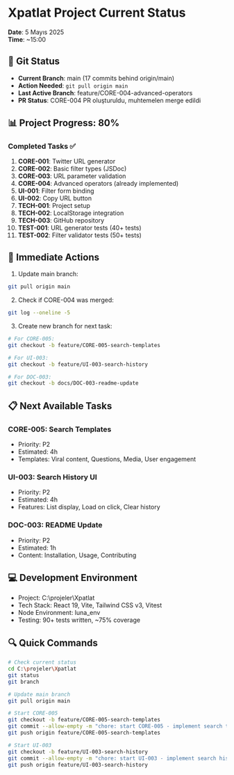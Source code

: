 # Xpatlat Project Current Status
**Date**: 5 Mayıs 2025  
**Time**: ~15:00

## 🚀 Git Status

- **Current Branch**: main (17 commits behind origin/main)
- **Action Needed**: `git pull origin main`
- **Last Active Branch**: feature/CORE-004-advanced-operators
- **PR Status**: CORE-004 PR oluşturuldu, muhtemelen merge edildi

## 📊 Project Progress: 80%

### Completed Tasks ✅

1. **CORE-001**: Twitter URL generator
2. **CORE-002**: Basic filter types (JSDoc)
3. **CORE-003**: URL parameter validation
4. **CORE-004**: Advanced operators (already implemented)
5. **UI-001**: Filter form binding
6. **UI-002**: Copy URL button
7. **TECH-001**: Project setup
8. **TECH-002**: LocalStorage integration
9. **TECH-003**: GitHub repository
10. **TEST-001**: URL generator tests (40+ tests)
11. **TEST-002**: Filter validator tests (50+ tests)

## 🔄 Immediate Actions

1. Update main branch:
```bash
git pull origin main
```

2. Check if CORE-004 was merged:
```bash
git log --oneline -5
```

3. Create new branch for next task:
```bash
# For CORE-005:
git checkout -b feature/CORE-005-search-templates

# For UI-003:
git checkout -b feature/UI-003-search-history

# For DOC-003:
git checkout -b docs/DOC-003-readme-update
```

## 📋 Next Available Tasks

### CORE-005: Search Templates
- Priority: P2
- Estimated: 4h
- Templates: Viral content, Questions, Media, User engagement

### UI-003: Search History UI
- Priority: P2
- Estimated: 4h
- Features: List display, Load on click, Clear history

### DOC-003: README Update
- Priority: P2
- Estimated: 1h
- Content: Installation, Usage, Contributing

## 💻 Development Environment

- Project: C:\projeler\Xpatlat
- Tech Stack: React 19, Vite, Tailwind CSS v3, Vitest
- Node Environment: luna_env
- Testing: 90+ tests written, ~75% coverage

## 🔍 Quick Commands

```bash
# Check current status
cd C:\projeler\Xpatlat
git status
git branch

# Update main branch
git pull origin main

# Start CORE-005
git checkout -b feature/CORE-005-search-templates
git commit --allow-empty -m "chore: start CORE-005 - implement search templates"
git push origin feature/CORE-005-search-templates

# Start UI-003
git checkout -b feature/UI-003-search-history
git commit --allow-empty -m "chore: start UI-003 - implement search history UI"
git push origin feature/UI-003-search-history
```
